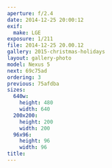 ```yaml
---
aperture: f/2.4
date: 2014-12-25 20:00:12
exif:
  make: LGE
exposure: 1/211
file: 2014-12-25 20.00.12
gallery: 2015-christmas-holidays
layout: gallery-photo
model: Nexus 5
next: 69c75ad
ordering: 3
previous: 75afdba
sizes:
  640w:
    height: 480
    width: 640
  200x200:
    height: 200
    width: 200
  96x96:
    height: 96
    width: 96
title: 
---
```

